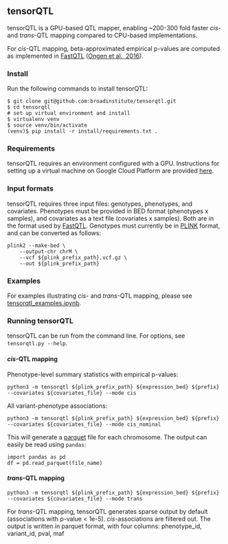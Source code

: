## tensorQTL

tensorQTL is a GPU-based QTL mapper, enabling ~200-300 fold faster *cis*- and *trans*-QTL mapping compared to CPU-based implementations.

For *cis*-QTL mapping, beta-approximated empirical p-values are computed as implemented in [FastQTL](http://fastqtl.sourceforge.net/) ([Ongen et al., 2016](https://academic.oup.com/bioinformatics/article/32/10/1479/1742545)).

### Install

Run the following commands to install tensorQTL:
```
$ git clone git@github.com:broadinstitute/tensorqtl.git
$ cd tensorqtl
# set up virtual environment and install
$ virtualenv venv
$ source venv/bin/activate
(venv)$ pip install -r install/requirements.txt .
```
<!-- `pip install tensorqtl` -->

### Requirements

tensorQTL requires an environment configured with a GPU. Instructions for setting up a virtual machine on Google Cloud Platform are provided [here](install/INSTALL.md).

### Input formats

tensorQTL requires three input files: genotypes, phenotypes, and covariates. Phenotypes must be provided in BED format (phenotypes x samples), and covariates as a text file (covariates x samples). Both are in the format used by [FastQTL](http://fastqtl.sourceforge.net/). Genotypes must currently be in [PLINK](https://www.cog-genomics.org/plink/2.0/) format, and can be converted as follows:
```
plink2 --make-bed \
    --output-chr chrM \
    --vcf ${plink_prefix_path}.vcf.gz \
    --out ${plink_prefix_path}
```

### Examples
For examples illustrating *cis*- and *trans*-QTL mapping, please see [tensorqtl_examples.ipynb](example/tensorqtl_examples.ipynb).

### Running tensorQTL
tensorQTL can be run from the command line. For options, see `tensorqtl.py --help`.

#### *cis*-QTL mapping
Phenotype-level summary statistics with empirical p-values:
```
python3 -m tensorqtl ${plink_prefix_path} ${expression_bed} ${prefix} --covariates ${covariates_file} --mode cis
```
All variant-phenotype associations:
```
python3 -m tensorqtl ${plink_prefix_path} ${expression_bed} ${prefix} --covariates ${covariates_file} --mode cis_nominal
```
This will generate a [parquet](https://parquet.apache.org/) file for each chromosome. The output can easily be read using `pandas`:
```
import pandas as pd
df = pd.read_parquet(file_name)
```

#### *trans*-QTL mapping
```
python3 -m tensorqtl ${plink_prefix_path} ${expression_bed} ${prefix} --covariates ${covariates_file} --mode trans
```
For *trans*-QTL mapping, tensorQTL generates sparse output by default (associations with p-value < 1e-5). *cis*-associations are filtered out. The output is written in parquet format, with four columns: phenotype_id, variant_id, pval, maf
